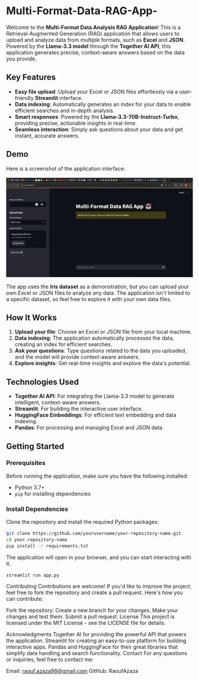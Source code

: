 # Multi-Format-Data-RAG-App-

Welcome to the **Multi-Format Data Analysis RAG Application**! This is a Retrieval-Augmented Generation (RAG) application that allows users to upload and analyze data from multiple formats, such as **Excel** and **JSON**. Powered by the **Llama-3.3 model** through the **Together AI API**, this application generates precise, context-aware answers based on the data you provide.

## Key Features

- **Easy file upload**: Upload your Excel or JSON files effortlessly via a user-friendly **Streamlit** interface.
- **Data indexing**: Automatically generates an index for your data to enable efficient searches and in-depth analysis.
- **Smart responses**: Powered by the **Llama-3.3-70B-Instruct-Turbo**, providing precise, actionable insights in real-time.
- **Seamless interaction**: Simply ask questions about your data and get instant, accurate answers.

## Demo

Here is a screenshot of the application interface:

![Interface de l'application](app_interface.png)

The app uses the **Iris dataset** as a demonstration, but you can upload your own Excel or JSON files to analyze any data. The application isn't limited to a specific dataset, so feel free to explore it with your own data files.

## How It Works

1. **Upload your file**: Choose an Excel or JSON file from your local machine.
2. **Data indexing**: The application automatically processes the data, creating an index for efficient searches.
3. **Ask your questions**: Type questions related to the data you uploaded, and the model will provide context-aware answers.
4. **Explore insights**: Get real-time insights and explore the data's potential.

## Technologies Used

- **Together AI API**: For integrating the Llama-3.3 model to generate intelligent, context-aware answers.
- **Streamlit**: For building the interactive user interface.
- **HuggingFace Embeddings**: For efficient text embedding and data indexing.
- **Pandas**: For processing and managing Excel and JSON data.

## Getting Started

### Prerequisites

Before running the application, make sure you have the following installed:

- Python 3.7+
- `pip` for installing dependencies

### Install Dependencies

Clone the repository and install the required Python packages:

```bash
git clone https://github.com/yourusername/your-repository-name.git
cd your-repository-name
pip install -r requirements.txt
```
The application will open in your browser, and you can start interacting with it.
```
streamlit run app.py
```
Contributing
Contributions are welcome! If you'd like to improve the project, feel free to fork the repository and create a pull request. Here's how you can contribute:

Fork the repository.
Create a new branch for your changes.
Make your changes and test them.
Submit a pull request.
License
This project is licensed under the MIT License - see the LICENSE file for details.

Acknowledgments
Together AI for providing the powerful API that powers the application.
Streamlit for creating an easy-to-use platform for building interactive apps.
Pandas and HuggingFace for their great libraries that simplify data handling and search functionality.
Contact
For any questions or inquiries, feel free to contact me:

Email: raouf.azaza98@gmail.com
GitHub: RaoufAzaza

